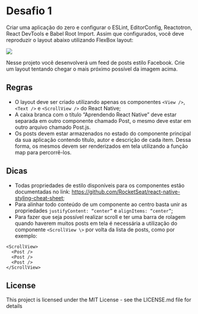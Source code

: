 # Desafio 1

Criar uma aplicação do zero e configurar o ESLint, EditorConfig, Reactotron, React DevTools e Babel Root Import. Assim que configurados, você deve reproduzir o layout abaixo utilizando FlexBox layout:

<img src="https://s3.us-east-2.amazonaws.com/reactnative-exemples/rnexemple.png"  />

Nesse projeto você desenvolverá um feed de posts estilo Facebook. Crie um layout tentando chegar o mais próximo possível da imagem acima.

## Regras

- O layout deve ser criado utilizando apenas os componentes `<View />`, `<Text />` e `<ScrollView />` do React Native;
- A caixa branca com o título “Aprendendo React Native” deve estar separada em outro componente chamado Post, o mesmo deve estar em outro arquivo chamado Post.js.
- Os posts devem estar armazenados no estado do componente principal da sua aplicação contendo título, autor e descrição de cada item. Dessa forma, os mesmos devem ser renderizados em tela utilizando a função map para percorrê-los.

## Dicas

- Todas propriedades de estilo disponíveis para os componentes estão documentadas no link: https://github.com/RocketSeat/react-native-styling-cheat-sheet;
- Para alinhar todo conteúdo de um componente ao centro basta unir as propriedades `justifyContent: “center”` e `alignItems: “center”`;
- Para fazer que seja possível realizar scroll e ter uma barra de rolagem quando haverem muitos posts em tela é necessária a utilização do componente `<ScrollView \>` por volta da lista de posts, como por exemplo: 

```
<ScrollView> 
  <Post /> 
  <Post /> 
  <Post /> 
</ScrollView>
```

 ## License

This project is licensed under the MIT License - see the LICENSE.md file for details

